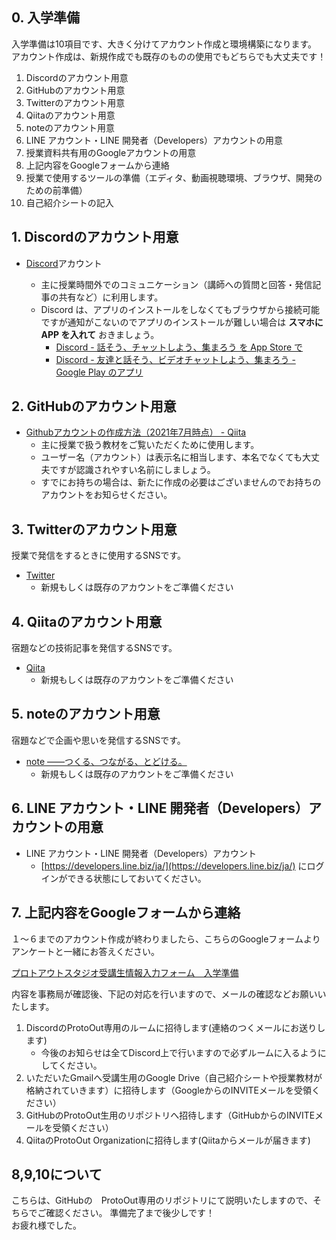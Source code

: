 ## 0. 入学準備
入学準備は10項目です、大きく分けてアカウント作成と環境構築になります。<br>
アカウント作成は、新規作成でも既存のものの使用でもどちらでも大丈夫です！

1. Discordのアカウント用意
2. GitHubのアカウント用意
3. Twitterのアカウント用意
4. Qiitaのアカウント用意
5. noteのアカウント用意
6. LINE アカウント・LINE 開発者（Developers）アカウントの用意
7. 授業資料共有用のGoogleアカウントの用意
8. 上記内容をGoogleフォームから連絡
9. 授業で使用するツールの準備（エディタ、動画視聴環境、ブラウザ、開発のための前準備）
10. 自己紹介シートの記入

## 1. Discordのアカウント用意
- [Discord](https://discord.com/)アカウント

  - 主に授業時間外でのコミュニケーション（講師への質問と回答・発信記事の共有など）に利用します。
  - Discord は、アプリのインストールをしなくてもブラウザから接続可能ですが通知がこないのでアプリのインストールが難しい場合は **スマホに APP を入れて** おきましょう。
    - [Discord \- 話そう、チャットしよう、集まろう を App Store で](https://apps.apple.com/jp/app/discord/id985746746?ign-mpt=uo%3D4)
    - [Discord \- 友達と話そう、ビデオチャットしよう、集まろう \- Google Play のアプリ](https://play.google.com/store/apps/details?id=com.discord)

## 2. GitHubのアカウント用意
- [Githubアカウントの作成方法（2021年7月時点） \- Qiita](https://qiita.com/banboo/items/37b5cbee7dd86a9991ee)
  - 主に授業で扱う教材をご覧いただくために使用します。
  - ユーザー名（アカウント）は表示名に相当します、本名でなくても大丈夫ですが認識されやすい名前にしましょう。
  - すでにお持ちの場合は、新たに作成の必要はございませんのでお持ちのアカウントをお知らせください。
  
## 3. Twitterのアカウント用意
授業で発信をするときに使用するSNSです。
- [Twitter](https://twitter.com/home?lang=ja)
	- 新規もしくは既存のアカウントをご準備ください

## 4. Qiitaのアカウント用意
宿題などの技術記事を発信するSNSです。
- [Qiita](https://qiita.com/)
	- 新規もしくは既存のアカウントをご準備ください

## 5. noteのアカウント用意
宿題などで企画や思いを発信するSNSです。
 - [note ――つくる、つながる、とどける。](https://note.com/)
	- 新規もしくは既存のアカウントをご準備ください

## 6. LINE アカウント・LINE 開発者（Developers）アカウントの用意
- LINE アカウント・LINE 開発者（Developers）アカウント
  - [https://developers.line.biz/ja/](https://developers.line.biz/ja/) にログインができる状態にしておいてください。

## 7. 上記内容をGoogleフォームから連絡
１〜６までのアカウント作成が終わりましたら、こちらのGoogleフォームよりアンケートと一緒にお答えください。

[プロトアウトスタジオ受講生情報入力フォーム＿入学準備](https://forms.gle/XsB9WmB31RDQHSPY9)

内容を事務局が確認後、下記の対応を行いますので、メールの確認などお願いいたします。

1. DiscordのProtoOut専用のルームに招待します(連絡のつくメールにお送りします)
	- 今後のお知らせは全てDiscord上で行いますので必ずルームに入るようにしてください。
2. いただいたGmailへ受講生用のGoogle Drive（自己紹介シートや授業教材が格納されていきます）に招待します（GoogleからのINVITEメールを受領ください）
3. GitHubのProtoOut生用のリポジトリへ招待します（GitHubからのINVITEメールを受領ください）
4.  QiitaのProtoOut Organizationに招待します(Qiitaからメールが届きます)

## 8,9,10について

こちらは、GitHubの　ProtoOut専用のリポジトリにて説明いたしますので、そちらでご確認ください。
準備完了まで後少しです！<br>
お疲れ様でした。
